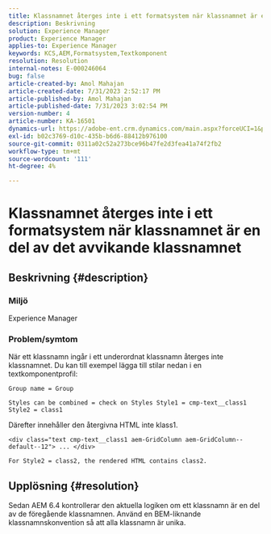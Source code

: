 ```yaml
---
title: Klassnamnet återges inte i ett formatsystem när klassnamnet är en del av det avvikande klassnamnet
description: Beskrivning
solution: Experience Manager
product: Experience Manager
applies-to: Experience Manager
keywords: KCS,AEM,Formatsystem,Textkomponent
resolution: Resolution
internal-notes: E-000246064
bug: false
article-created-by: Amol Mahajan
article-created-date: 7/31/2023 2:52:17 PM
article-published-by: Amol Mahajan
article-published-date: 7/31/2023 3:02:54 PM
version-number: 4
article-number: KA-16501
dynamics-url: https://adobe-ent.crm.dynamics.com/main.aspx?forceUCI=1&pagetype=entityrecord&etn=knowledgearticle&id=c457fdd0-b12f-ee11-bdf3-6045bd006149
exl-id: b02c3769-d10c-435b-b6d6-88412b976100
source-git-commit: 0311a02c52a273bce96b47fe2d3fea41a74f2fb2
workflow-type: tm+mt
source-wordcount: '111'
ht-degree: 4%

---
```


# Klassnamnet återges inte i ett formatsystem när klassnamnet är en del av det avvikande klassnamnet

## Beskrivning {#description}


### <b>Miljö</b>

Experience Manager



### <b>Problem/symtom</b>

När ett klassnamn ingår i ett underordnat klassnamn återges inte klassnamnet. Du kan till exempel lägga till stilar nedan i en textkomponentprofil:


```
Group name = Group
```


`Styles can be combined = check on Styles Style1 = cmp-text__class1 Style2 = class1`



Därefter innehåller den återgivna HTML inte klass1.


```
<div class="text cmp-text__class1 aem-GridColumn aem-GridColumn--default--12"> ... </div>
```


`For Style2 = class2, the rendered HTML contains class2.`


## Upplösning {#resolution}


Sedan AEM 6.4 kontrollerar den aktuella logiken om ett klassnamn är en del av de föregående klassnamnen. Använd en BEM-liknande klassnamnskonvention så att alla klassnamn är unika.
